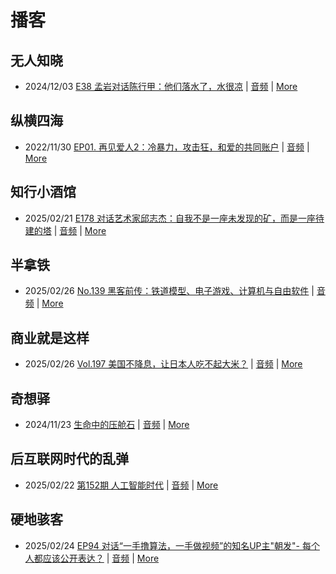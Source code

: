 # 播客

## 无人知晓
- 2024/12/03 [E38 孟岩对话陈行甲：他们落水了，水很凉](https://www.xiaoyuzhoufm.com/episode/674993fcc3b2a2f334681d1c) | [音频](https://dts-api.xiaoyuzhoufm.com/track/611719d3cb0b82e1df0ad29e/674993fcc3b2a2f334681d1c/media.xyzcdn.net/ltQLGAGNRRRTiQZqd_ZmhAAewLcp.m4a) | [More](channels/%E6%97%A0%E4%BA%BA%E7%9F%A5%E6%99%93.md)

## 纵横四海
- 2022/11/30 [EP01. 再见爱人2：冷暴力，攻击狂，和爱的共同账户](https://www.ximalaya.com/sound/592716797) | [音频](https://aod.cos.tx.xmcdn.com/storages/26c6-audiofreehighqps/E9/4E/GKwRIUEHXOodAq7-QQHYdhCw-aacv2-48K.m4a) | [More](channels/%E7%BA%B5%E6%A8%AA%E5%9B%9B%E6%B5%B7.md)

## 知行小酒馆
- 2025/02/21 [E178 对话艺术家邱志杰：自我不是一座未发现的矿，而是一座待建的塔](https://www.xiaoyuzhoufm.com/episode/67b7f6c705a90dfd0de0e56f) | [音频](https://dts-api.xiaoyuzhoufm.com/track/6013f9f58e2f7ee375cf4216/67b7f6c705a90dfd0de0e56f/media.xyzcdn.net/6013f9f58e2f7ee375cf4216/lsAP37pswFQEwsDea4bNq0-PVHgE.m4a) | [More](channels/%E7%9F%A5%E8%A1%8C%E5%B0%8F%E9%85%92%E9%A6%86.md)

## 半拿铁
- 2025/02/26 [No.139 ️ 黑客前传：铁道模型、电子游戏、计算机与自由软件](https://www.ximalaya.com/sound/809246560) | [音频](https://tk.wavpub.com/WPDL_duZnqrwxThPkffjBdFpuarHLGVDKXanCyzVZDHWJULgVZxTRujdutEJnfD-b7.m4a) | [More](channels/%E5%8D%8A%E6%8B%BF%E9%93%81.md)

## 商业就是这样
- 2025/02/26 [Vol.197 美国不降息，让日本人吃不起大米？](https://www.ximalaya.com/sound/809210770) | [音频](https://aod.cos.tx.xmcdn.com/storages/a4e2-audiofreehighqps/3A/00/GKwRIJILlLKDANDR1gNuef-t.m4a) | [More](channels/%E5%95%86%E4%B8%9A%E5%B0%B1%E6%98%AF%E8%BF%99%E6%A0%B7.md)

## 奇想驿
- 2024/11/23 [生命中的压舱石](https://www.xiaoyuzhoufm.com/episode/67403d1d11045e78e5105c6f) | [音频](https://dts-api.xiaoyuzhoufm.com/track/6034daea97755b8fc9c66480/67403d1d11045e78e5105c6f/media.xyzcdn.net/lmERsWF4hFJGK9PjHGzOwQnbz-Ge.m4a) | [More](channels/%E5%A5%87%E6%83%B3%E9%A9%BF.md)

## 后互联网时代的乱弹
- 2025/02/22 [第152期 人工智能时代](https://hosting.wavpub.cn/pie/ep152/) | [音频](https://tk.wavpub.com/WPDL_UmVRWqwsDSrPpRcvMsXjVfjhzvbwaRNrJBxaXAdqtpDegzWnraCeRspWsY-ca.mp3) | [More](channels/%E5%90%8E%E4%BA%92%E8%81%94%E7%BD%91%E6%97%B6%E4%BB%A3%E7%9A%84%E4%B9%B1%E5%BC%B9.md)

## 硬地骇客
- 2025/02/24 [EP94 对话“一手撸算法，一手做视频”的知名UP主"朝发"- 每个人都应该公开表达？](https://www.xiaoyuzhoufm.com/episode/67bc6e1605a90dfd0d8decf1) | [音频](https://dts-api.xiaoyuzhoufm.com/track/640ee2438be5d40013fe4a87/67bc6e1605a90dfd0d8decf1/media.xyzcdn.net/640ee2438be5d40013fe4a87/ljgrbyGxTO1rh_j3znCLzOAJ4UTD.m4a) | [More](channels/%E7%A1%AC%E5%9C%B0%E9%AA%87%E5%AE%A2.md)


